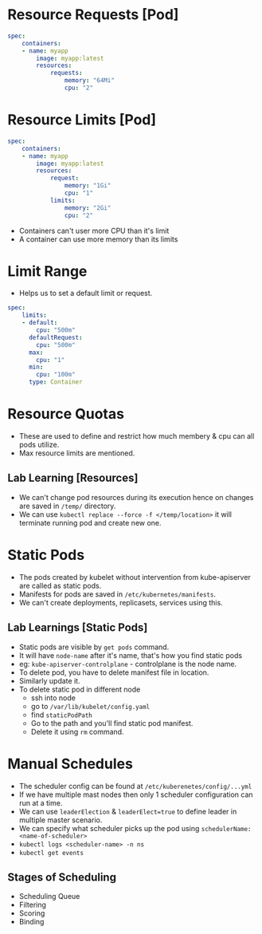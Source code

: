 # Resource Requests [Pod]

```yaml
spec:
    containers:
    - name: myapp
        image: myapp:latest
        resources:
            requests:
                memory: "64Mi"
                cpu: "2"
```

# Resource Limits [Pod]

```yaml
spec:
    containers:
    - name: myapp
        image: myapp:latest
        resources:
            request:
                memory: "1Gi"
                cpu: "1"
            limits:
                memory: "2Gi"
                cpu: "2"
```

- Containers can't user more CPU than it's limit
- A container can use more memory than its limits

# Limit Range

- Helps us to set a default limit or request.

```yaml
spec:
    limits:
    - default:
        cpu: "500m"
      defaultRequest:
        cpu: "500m"
      max:
        cpu: "1"
      min:
        cpu: "100m"
      type: Container
```

# Resource Quotas

- These are used to define and restrict how much membery & cpu can all pods utilize.
- Max resource limits are mentioned.

## Lab Learning [Resources]

- We can't change pod resources during its execution hence on changes are saved in `/temp/` directory.
- We can use `kubectl replace --force -f </temp/location>` it will terminate running pod and create new one.

# Static Pods

- The pods created by kubelet without intervention from kube-apiserver are called as static pods.
- Manifests for pods are saved in `/etc/kubernetes/manifests`.
- We can't create deployments, replicasets, services using this.

## Lab Learnings [Static Pods]

- Static pods are visible by `get pods` command.
- It will have `node-name` after it's name, that's how you find static pods
- eg: `kube-apiserver-controlplane` - controlplane is the node name.
- To delete pod, you have to delete manifest file in location.
- Similarly update it.
- To delete static pod in different node
	- ssh into node
	- go to `/var/lib/kubelet/config.yaml`
	- find `staticPodPath`
	- Go to the path and you'll find static pod manifest.
	- Delete it using `rm` command.

# Manual Schedules

- The scheduler config can be found at `/etc/kuberenetes/config/...yml`
- If we have multiple mast nodes then only 1 scheduler configuration can run at a time.
- We can use `leaderElection` & `leaderElect=true` to define leader in multiple master scenario.
- We can specify what scheduler picks up the pod using `schedulerName:<name-of-scheduler>`
- `kubectl logs <scheduler-name> -n ns`
- `kubectl get events`

## Stages of Scheduling
- Scheduling Queue
- Filtering
- Scoring
- Binding